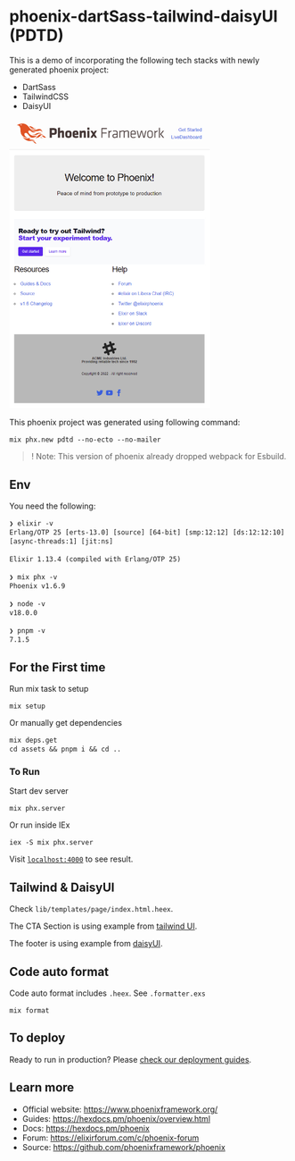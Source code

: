 # phoenix-dartSass-tailwind-daisyUI (PDTD)

This is a demo of incorporating the following tech stacks with newly generated phoenix project:

- DartSass
- TailwindCSS
- DaisyUI

<img src="screenshot.jpg" width="360">

This phoenix project was generated using following command:

```shell
mix phx.new pdtd --no-ecto --no-mailer
```

>! Note: This version of phoenix already dropped webpack for Esbuild.

## Env

You need the following:

```shell
❯ elixir -v
Erlang/OTP 25 [erts-13.0] [source] [64-bit] [smp:12:12] [ds:12:12:10] [async-threads:1] [jit:ns]

Elixir 1.13.4 (compiled with Erlang/OTP 25)

❯ mix phx -v
Phoenix v1.6.9

❯ node -v
v18.0.0

❯ pnpm -v
7.1.5
```

## For the First time

Run mix task to setup

```shell
mix setup
```

Or manually get dependencies

```shell
mix deps.get
cd assets && pnpm i && cd ..
```

### To Run

Start dev server

```shell
mix phx.server
```

Or run inside IEx

```shell
iex -S mix phx.server
```

Visit [`localhost:4000`](http://localhost:4000) to see result.

## Tailwind & DaisyUI

Check `lib/templates/page/index.html.heex`.

The CTA Section is using example from [tailwind UI](https://tailwindui.com/components/marketing/sections/cta-sections).

The footer is using example from [daisyUI](https://daisyui.com/components/footer/).

## Code auto format

Code auto format includes `.heex`. See `.formatter.exs`

```shell
mix format
```

## To deploy

Ready to run in production? Please [check our deployment guides](https://hexdocs.pm/phoenix/deployment.html).

## Learn more

  * Official website: https://www.phoenixframework.org/
  * Guides: https://hexdocs.pm/phoenix/overview.html
  * Docs: https://hexdocs.pm/phoenix
  * Forum: https://elixirforum.com/c/phoenix-forum
  * Source: https://github.com/phoenixframework/phoenix
